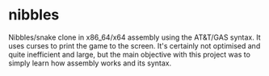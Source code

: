 nibbles
=======

Nibbles/snake clone in x86_64/x64 assembly using the AT&T/GAS syntax. It uses curses to print the game to the screen. It's certainly not optimised and quite inefficient and large, but the main objective with this project was to simply learn how assembly works and its syntax.
